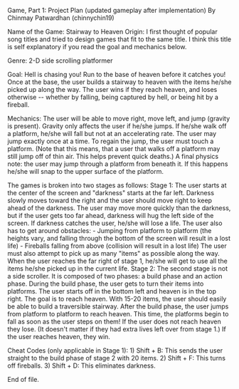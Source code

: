 Game, Part 1: Project Plan (updated gameplay after implementation)
By Chinmay Patwardhan (chinnychin19)


Name of the Game: Stairway to Heaven
Origin: I first thought of popular song titles and tried to design games that fit to the same title.
I think this title is self explanatory if you read the goal and mechanics below.

Genre: 2-D side scrolling platformer

Goal: Hell is chasing you! Run to the base of heaven before it catches you!
Once at the base, the user builds a stairway to heaven with the items he/she picked up along the way.
The user wins if they reach heaven, and loses otherwise -- whether by falling, being captured by hell, or being hit by a fireball.

Mechanics: The user will be able to move right, move left, and jump (gravity is present).
Gravity only affects the user if he/she jumps. If he/she walk off a platform, he/she will fall but not at an accelerating rate.
The user may jump exactly once at a time. To regain the jump, the user must touch a platform.
(Note that this means, that a user that walks off a platform may still jump off of thin air. This helps prevent quick deaths.)
A final physics note: the user may jump through a platform from beneath it. If this happens he/she will snap to the upper surface of the platform.

The games is broken into two stages as follows:
	Stage 1:
		The user starts at the center of the screen and "darkness" starts at the far left.
		Darkness slowly moves toward the right and the user should move right to keep ahead of the darkness.
		The user may move more quickly than the darkness, but if the user gets too far ahead, darkness will hug the left side of the screen.
		If darkness catches the user, he/she will lose a life.
		The user also has to get around obstacles:
			- Jumping from platform to platform (the heights vary, and falling through the bottom of the screen will result in a lost life)
			- Fireballs falling from above (collision will result in a lost life)
		The user must also attempt to pick up as many "items" as possible along the way.
		When the user reaches the far right of stage 1, he/she will get to use all the items he/she picked up in the current life.
	Stage 2:
		The second stage is not a side scroller. It is composed of two phases: a build phase and an action phase.
		During the build phase, the user gets to turn their items into platforms.
		The user starts off in the bottom left and heaven is in the top right. The goal is to reach heaven.
		With 15-20 items, the user should easily be able to build a traversible stairway.
		After the build phase, the user jumps from platform to platform to reach heaven.
		This time, the platforms begin to fall as soon as the user steps on them!
		If the user does not reach heaven they lose. (It doesn't matter if they had extra lives left over from stage 1.)
		If the user reaches heaven, they win.

Cheat Codes (only applicable in Stage 1):
	1) Shift + B: This sends the user straight to the build phase of stage 2 with 20 items.
	2) Shift + F: This turns off fireballs.
	3) Shift + D: This eliminates darkness.
		
End of file.